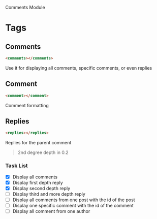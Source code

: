 Comments Module

# Tags

## Comments
```html
<comments></comments>
```
Use it for displaying all comments, specific comments, or even replies

## Comment
```html
<comment></comment>
```
Comment formatting

## Replies
```html
<replies></replies>
```
Replies for the parent comment
> 2nd degree depth in 0.2


### Task List
- [x] Display all comments
- [x] Display first depth reply
- [x] Display second depth reply
- [ ] Display third and more depth reply
- [ ] Display all comments from one post with the id of the post
- [ ] Display one specific comment with the id of the comment
- [ ] Display all comment from one author
